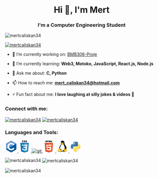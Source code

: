 <h1 align="center">Hi 👋, I'm Mert</h1>
<h3 align="center">I'm a Computer Engineering Student</h3>

<p align="left"> <img src="https://komarev.com/ghpvc/?username=mertcaliskan34&label=Profile%20views&color=0e75b6&style=flat" alt="mertcaliskan34" /> </p>

<p align="left"> <a href="https://github.com/ryo-ma/github-profile-trophy"><img src="https://github-profile-trophy.vercel.app/?username=mertcaliskan34" alt="mertcaliskan34" /></a> </p>

- 🔭 I’m currently working on: [BMB306-Proje](https://github.com/TarikEren/BMB306-Proje)

- 🌱 I’m currently learning: **Web3, Motoko, JavaScript, React.js, Node.js**

- 💬 Ask me about: **C, Python**

- 📫 How to reach me: **mert_caliskan34@hotmail.com**

- ⚡ Fun fact about me: **I love laughing at silly jokes & videos 🤠**

<h3 align="left">Connect with me:</h3>
<p align="left">
<a href="https://linkedin.com/in/mertcaliskan34" target="blank"><img align="center" src="https://raw.githubusercontent.com/rahuldkjain/github-profile-readme-generator/master/src/images/icons/Social/linked-in-alt.svg" alt="mertcaliskan34" height="30" width="40" /></a>
<a href="https://instagram.com/mertcaliskan34" target="blank"><img align="center" src="https://raw.githubusercontent.com/rahuldkjain/github-profile-readme-generator/master/src/images/icons/Social/instagram.svg" alt="mertcaliskan34" height="30" width="40" /></a>
</p>

<h3 align="left">Languages and Tools:</h3>
<p align="left"> <a href="https://www.cprogramming.com/" target="_blank" rel="noreferrer"> <img src="https://raw.githubusercontent.com/devicons/devicon/master/icons/c/c-original.svg" alt="c" width="40" height="40"/> </a> <a href="https://www.w3schools.com/css/" target="_blank" rel="noreferrer"> <img src="https://raw.githubusercontent.com/devicons/devicon/master/icons/css3/css3-original-wordmark.svg" alt="css3" width="40" height="40"/> </a> <a href="https://git-scm.com/" target="_blank" rel="noreferrer"> <img src="https://www.vectorlogo.zone/logos/git-scm/git-scm-icon.svg" alt="git" width="40" height="40"/> </a> <a href="https://www.w3.org/html/" target="_blank" rel="noreferrer"> <img src="https://raw.githubusercontent.com/devicons/devicon/master/icons/html5/html5-original-wordmark.svg" alt="html5" width="40" height="40"/> </a> <a href="https://www.linux.org/" target="_blank" rel="noreferrer"> <img src="https://raw.githubusercontent.com/devicons/devicon/master/icons/linux/linux-original.svg" alt="linux" width="40" height="40"/> </a> <a href="https://www.python.org" target="_blank" rel="noreferrer"> <img src="https://raw.githubusercontent.com/devicons/devicon/master/icons/python/python-original.svg" alt="python" width="40" height="40"/> </a> </p>

<p><img align="left" src="https://github-readme-stats.vercel.app/api/top-langs/?username=mertcaliskan34&theme=algolia&hide_border=false&include_all_commits=true&count_private=true&layout=compact" alt="mertcaliskan34" /></p>

<p>&nbsp;<img align="center" src="https://github-readme-stats.vercel.app/api?username=mertcaliskan34&show_icons=true&locale=en" alt="mertcaliskan34" /></p>

<p><img align="center" src="https://github-readme-streak-stats.herokuapp.com/?user=mertcaliskan34&theme=algolia&hide_border=false" alt="mertcaliskan34" /></p>
